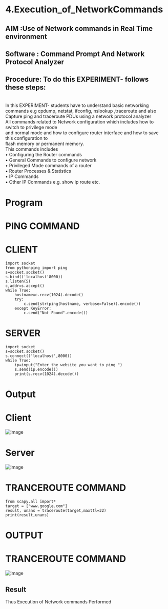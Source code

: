 # 4.Execution_of_NetworkCommands
## AIM :Use of Network commands in Real Time environment
## Software : Command Prompt And Network Protocol Analyzer
## Procedure: To do this EXPERIMENT- follows these steps:
<BR>
In this EXPERIMENT- students have to understand basic networking commands e.g cpdump, netstat, ifconfig, nslookup ,traceroute and also Capture ping and traceroute PDUs using a network protocol analyzer 
<BR>
All commands related to Network configuration which includes how to switch to privilege mode
<BR>
and normal mode and how to configure router interface and how to save this configuration to
<BR>
flash memory or permanent memory.
<BR>
This commands includes
<BR>
• Configuring the Router commands
<BR>
• General Commands to configure network
<BR>
• Privileged Mode commands of a router 
<BR>
• Router Processes & Statistics
<BR>
• IP Commands
<BR>
• Other IP Commands e.g. show ip route etc.
<BR>

# Program
# PING COMMAND
# CLIENT
```
import socket 
from pythonping import ping 
s=socket.socket() 
s.bind(('localhost'8000)) 
s.listen(5) 
c,addr=s.accept() 
while True: 
    hostname=c.recv(1024).decode() 
    try: 
        c.send(str(ping(hostname, verbose=False)).encode()) 
    except KeyError: 
        c.send("Not Found".encode())
```
# SERVER

```
import socket 
s=socket.socket() 
s.connect(('localhost',8000)) 
while True: 
    ip=input("Enter the website you want to ping ") 
    s.send(ip.encode()) 
    print(s.recv(1024).decode())
```

# Output
# Client
![image](https://github.com/user-attachments/assets/33929937-c9d5-4332-b7a7-3f4052f1d3cd)

# Server

![image](https://github.com/user-attachments/assets/612ec5f4-f08b-4026-a662-174e3caa8b61)
# TRANCEROUTE COMMAND
```
from scapy.all import* 
target = ["www.google.com"] 
result, unans = traceroute(target,maxttl=32) 
print(result,unans)
```
# OUTPUT
# TRANCEROUTE COMMAND
![image](https://github.com/user-attachments/assets/200698e6-30d3-4b87-9e41-c618d7da8b40)

## Result
Thus Execution of Network commands Performed 
